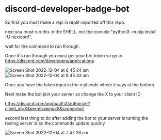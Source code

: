 # discord-developer-badge-bot
So first you must make a repl in replit imported off this repo.

next you must run this in the SHELL, not the console "python3 -m pip install -U nextcord".

wait for the command to run through.

Once it's run through you must get your bot token so go to https://discord.com/developers/applications

![Screen Shot 2022-12-04 at 6 45 24 am](https://user-images.githubusercontent.com/117503464/205459075-09ce4c8c-7de7-4e9c-9540-08345c38e666.png)
![Screen Shot 2022-12-04 at 6 45 43 am](https://user-images.githubusercontent.com/117503464/205459088-93513780-212f-467b-9b69-0246aa027a87.png)

Once you have the token input in the repl code where it says at the bottom

Next make the bot join your server so change the X to your client ID

https://discord.com/api/oauth2/authorize?client_id=X&permissions=8&scope=bot

second last thing to do after adding the bot to your server is turning the testing server id so the commands update quickly

![Screen Shot 2022-12-04 at 7 47 26 am](https://user-images.githubusercontent.com/117503464/205461507-580063ad-c100-41e0-a2cb-41211ee4ac11.png)
